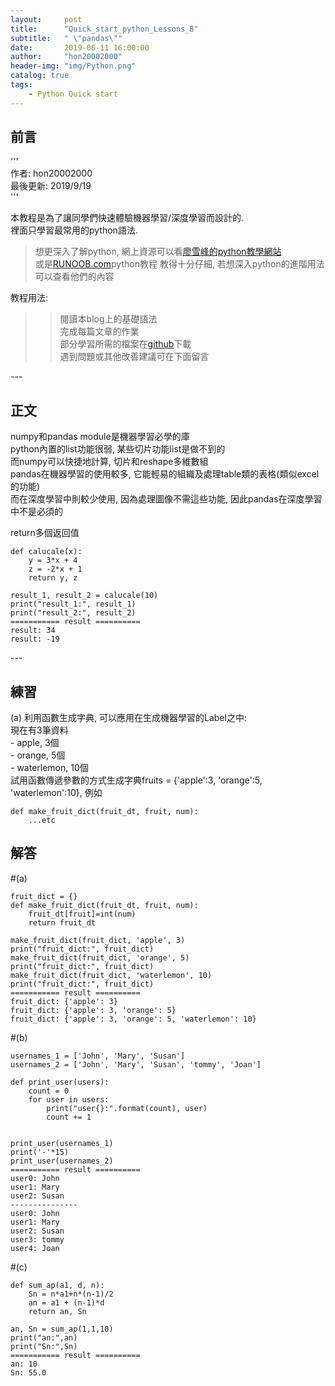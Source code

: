 ```yaml
---
layout:     post
title:      "Quick_start_python_Lessons_8"
subtitle:   " \"pandas\""
date:       2019-06-11 16:00:00
author:     "hon20002000"
header-img: "img/Python.png"
catalog: true
tags:
    - Python Quick start
---
```


## 前言
  
'''  
作者: hon20002000   
最後更新: 2019/9/19    
'''   
  
本教程是為了讓同學們快速體驗機器學習/深度學習而設計的.  
裡面只學習最常用的python語法.

>想更深入了解python, 網上資源可以看[廖雪峰的python教學網站](https://www.liaoxuefeng.com/wiki/1016959663602400)  
>或是[RUNOOB.com](http://www.runoob.com/python/python-tutorial.html)python教程
>教得十分仔細, 若想深入python的進階用法可以查看他們的內容   

教程用法:  
>>閱讀本blog上的基礎語法  
>>完成每篇文章的作業  
>>部分學習所需的檔案在[github](https://github.com/hon20002000/MacauAIChallenge2019_pythonLessons)下載  
>>遇到問題或其他改善建議可在下面留言


<p id = "build"></p>
---

## 正文

numpy和pandas module是機器學習必學的庫  
python內置的list功能很弱, 某些切片功能list是做不到的  
而numpy可以快捷地計算, 切片和reshape多維數組  
pandas在機器學習的使用較多, 它能輕易的組織及處理table類的表格(類似excel的功能)    
而在深度學習中則較少使用, 因為處理圖像不需這些功能, 因此pandas在深度學習中不是必須的   

    
   



return多個返回值     

    def calucale(x):
        y = 3*x + 4
        z = -2*x + 1
        return y, z

    result_1, result_2 = calucale(10)
    print("result_1:", result_1)   
    print("result_2:", result_2) 
    =========== result ==========
    result: 34
    result: -19
    
<p id = "build"></p>
---
    
## 練習


(a) 利用函數生成字典, 可以應用在生成機器學習的Label之中:  
    現在有3筆資料  
    - apple, 3個  
    - orange, 5個  
    - waterlemon, 10個  
    試用函數傳遞參數的方式生成字典fruits = {'apple':3, 'orange':5, 'waterlemon':10}, 例如  
    
    def make_fruit_dict(fruit_dt, fruit, num):
        ...etc


  
## 解答  

#(a)
  
    fruit_dict = {}
    def make_fruit_dict(fruit_dt, fruit, num):
        fruit_dt[fruit]=int(num)
        return fruit_dt
 
    make_fruit_dict(fruit_dict, 'apple', 3)  
    print("fruit_dict:", fruit_dict)  
    make_fruit_dict(fruit_dict, 'orange', 5)  
    print("fruit_dict:", fruit_dict)  
    make_fruit_dict(fruit_dict, 'waterlemon', 10)  
    print("fruit_dict:", fruit_dict)  
    =========== result ==========  
    fruit_dict: {'apple': 3}  
    fruit_dict: {'apple': 3, 'orange': 5}  
    fruit_dict: {'apple': 3, 'orange': 5, 'waterlemon': 10}  
  
#(b)  
  
    usernames_1 = ['John', 'Mary', 'Susan']  
    usernames_2 = ['John', 'Mary', 'Susan', 'tommy', 'Joan']  
  
    def print_user(users):  
        count = 0  
        for user in users:  
            print("user{}:".format(count), user)  
            count += 1  


    print_user(usernames_1)  
    print('-'*15)   
    print_user(usernames_2)  
    =========== result ==========    
    user0: John  
    user1: Mary  
    user2: Susan  
    ---------------  
    user0: John  
    user1: Mary  
    user2: Susan  
    user3: tommy  
    user4: Joan  
  
#(c)  
  
    def sum_ap(a1, d, n):    
        Sn = n*a1+n*(n-1)/2  
        an = a1 + (n-1)*d  
        return an, Sn  
  
    an, Sn = sum_ap(1,1,10)  
    print("an:",an)  
    print("Sn:",Sn)  
    =========== result ==========    
    an: 10  
    Sn: 55.0  

